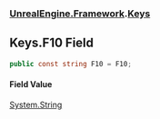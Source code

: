 ### [UnrealEngine.Framework](UnrealEngine_Framework.md 'UnrealEngine.Framework').[Keys](Keys.md 'UnrealEngine.Framework.Keys')
## Keys.F10 Field
```csharp
public const string F10 = F10;
```
#### Field Value
[System.String](https://docs.microsoft.com/en-us/dotnet/api/System.String 'System.String')
